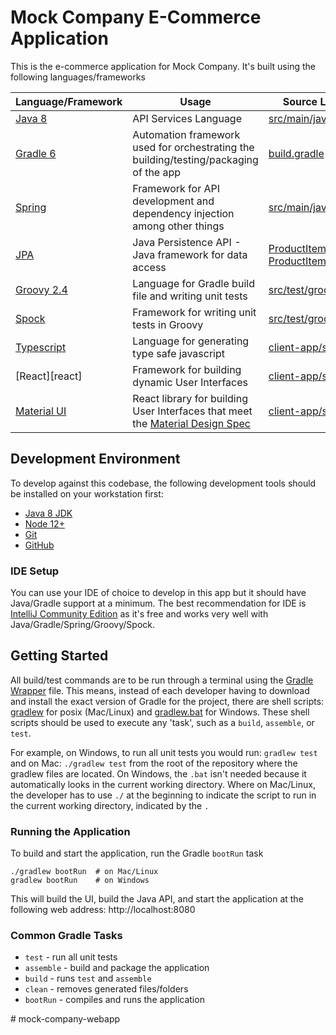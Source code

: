 # Mock Company E-Commerce Application

This is the e-commerce application for Mock Company.  It's built using the following languages/frameworks

| Language/Framework       | Usage | Source Location |
| ------------------------ | ------- | --------------- |
| [Java 8][java]           | API Services Language                                                                            | [src/main/java][main]                                                       |
| [Gradle 6][gradle]       | Automation framework used for orchestrating the building/testing/packaging of the app            | [build.gradle]()                                                            |
| [Spring][spring]         | Framework for API development and dependency injection among other things                        | [src/main/java][main]                                                       |
| [JPA][jpa]               | Java Persistence API - Java framework for data access                                            | [ProductItem][ProductItem] / [ProductItemRepository][ProductItemRepository] |
| [Groovy 2.4][groovy]     | Language for Gradle build file and writing unit tests                                            | [src/test/groovy][test]                                                     |
| [Spock][spock]           | Framework for writing unit tests in Groovy                                                       | [src/test/groovy][test]                                                     |
| [Typescript][typescript] | Language for generating type safe javascript                                                     | [client-app/src][client-app]                                                |
| [React][react]           | Framework for building dynamic User Interfaces                                                   | [client-app/src][client-app]                                                |
| [Material UI][material]  | React library for building User Interfaces that meet the [Material Design Spec][material-design] | [client-app/src][client-app]                                                |


## Development Environment

To develop against this codebase, the following development tools should be installed on your
workstation first:
 * [Java 8 JDK](https://www.oracle.com/java/technologies/javase/javase-jdk8-downloads.html)
 * [Node 12+](https://nodejs.org/en/download/)
 * [Git](https://github.com/git-guides/install-git)   
 * [GitHub](https://docs.github.com/en/github/getting-started-with-github/quickstart/set-up-git)

### IDE Setup

You can use your IDE of choice to develop in this app but it should have Java/Gradle support at
a minimum.  The best recommendation for IDE is [IntelliJ Community Edition](https://www.jetbrains.com/idea/download/) as
it's free and works very well with Java/Gradle/Spring/Groovy/Spock.

## Getting Started

All build/test commands are to be run through a terminal using the [Gradle Wrapper](https://docs.gradle.org/current/userguide/gradle_wrapper.html) file.
This means, instead of each developer having to download and install the exact version of Gradle for the project,
there are shell scripts: [gradlew]() for posix (Mac/Linux) and [gradlew.bat]() for Windows. These shell scripts should be
used to execute any 'task', such as a `build`, `assemble`, or `test`.

For example, on Windows, to run all unit tests you would run: `gradlew test` and on Mac: `./gradlew test` from the root of the repository
where the gradlew files are located. On Windows, the `.bat` isn't needed because it automatically looks in the current working directory.  Where on Mac/Linux,
the developer has to use `./` at the beginning to indicate the script to run in the current working directory, indicated by the `.`

### Running the Application

To build and start the application, run the Gradle `bootRun` task

    ./gradlew bootRun  # on Mac/Linux
    gradlew bootRun    # on Windows

This will build the UI, build the Java API, and start the application at the following 
web address: http://localhost:8080

### Common Gradle Tasks

 * `test` - run all unit tests
 * `assemble` - build and package the application
 * `build` - runs `test` and `assemble`
 * `clean` - removes generated files/folders
 * `bootRun` - compiles and runs the application

[java]: https://docs.oracle.com/javase/8/docs/api/
[gradle]: https://docs.gradle.org/6.8.1/userguide/userguide.html
[main]: ./src/main/java
[jpa]: https://www.tutorialspoint.com/jpa/index.htm
[ProductItem]: ./src/main/java/com/mockcompany/webapp/model/ProductItem.java
[ProductItemRepository]: ./src/main/java/com/mockcompany/webapp/data/ProductItemRepository.java
[test]: ./src/test/groovy
[spring]: https://spring.io/projects/spring-framework
[groovy]: https://groovy-lang.org/
[spock]: https://spockframework.org/spock/docs/2.0/index.html
[typescript]: https://www.typescriptlang.org/docs/handbook/intro.html
[client-app]: ./client-app/src
[material]: https://material-ui.com/
[material-design]: https://material.io/
#   m o c k - c o m p a n y - w e b a p p  
 